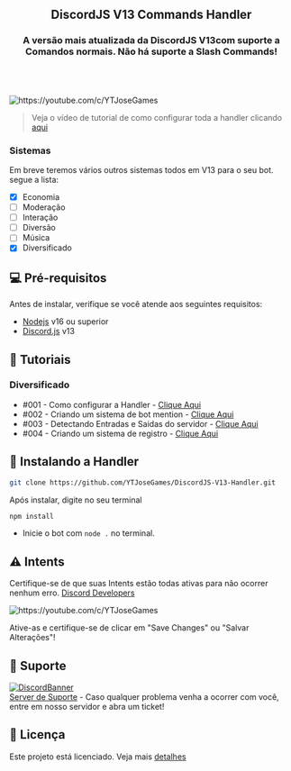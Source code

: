<h2 align="center">DiscordJS V13 Commands Handler</h2>
<h3 align="center">A versão mais atualizada da DiscordJS V13com suporte a Comandos normais. Não há suporte a Slash Commands!</h3>
<br/>
<br/>
<br/>

<img src="https://imgur.com/LvRjHH3.png" alt="https://youtube.com/c/YTJoseGames">

> Veja o vídeo de tutorial de como configurar toda a handler clicando [aqui](https://youtu.be/Ig_PcQO09q4)

### Sistemas

Em breve teremos vários outros sistemas todos em V13 para o seu bot. segue a lista: 

- [x] Economia
- [ ] Moderação
- [ ] Interação
- [ ] Diversão
- [ ] Música
- [x] Diversificado

## 💻 Pré-requisitos

Antes de instalar, verifique se você atende aos seguintes requisitos:

* [Nodejs](https://nodejs.org/en/) v16 ou superior
* [Discord.js](https://github.com/discordjs/discord.js/) v13

## 🎊 Tutoriais

### Diversificado

* #001 - Como configurar a Handler - [Clique Aqui](https://youtu.be/Ig_PcQO09q4)
* #002 - Criando um sistema de bot mention - [Clique Aqui](https://youtu.be/iNpD2KDo1jM)
* #003 - Detectando Entradas e Saidas do servidor - [Clique Aqui](https://youtu.be/ggCSOMlTOYg)
* #004 - Criando um sistema de registro - [Clique Aqui](https://youtu.be/yvgJ1mHOi2U)

## 🚀 Instalando a Handler

```bash
git clone https://github.com/YTJoseGames/DiscordJS-V13-Handler.git
```

Após instalar, digite no seu terminal

```bash
npm install
```

- Inicie o bot com `node .` no terminal.

## ⚠ Intents

Certifique-se de que suas Intents estão todas ativas para não ocorrer nenhum erro. [Discord Developers](https://discord.com/developers/applications)

<img src="https://imgur.com/LCXObMt.png" alt="https://youtube.com/c/YTJoseGames">

Ative-as e certifique-se de clicar em "Save Changes" ou "Salvar Alterações"!

## 📃 Suporte

[![DiscordBanner](https://invidget.switchblade.xyz/X9WCYfVs5K)](https://discord.gg/X9WCYfVs5K)
<br/>
[Server de Suporte](https://discord.gg/X9WCYfVs5K) - Caso qualquer problema venha a ocorrer com você, entre em nosso servidor e abra um ticket!

## 📝 Licença

Este projeto está licenciado. Veja mais [detalhes](https://github.com/YTJoseGames/DiscordJS-V13-Handler/blob/main/LICENSE)
